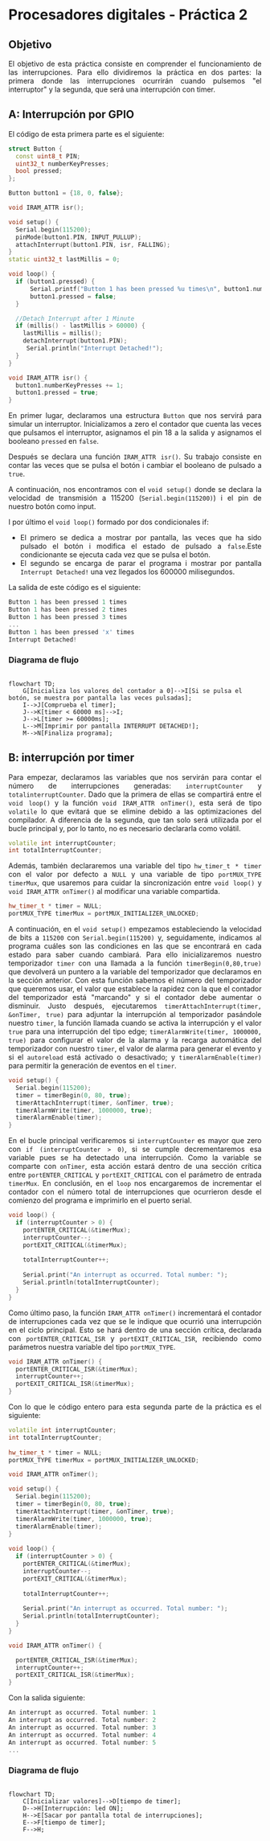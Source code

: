 # Procesadores digitales - Práctica 2

## Objetivo
<div align="justify">

El objetivo de esta práctica consiste en comprender el funcionamiento de las interrupciones. Para ello dividiremos la práctica en dos partes: la primera donde las interrupciones ocurrirán cuando pulsemos "el interruptor" y la segunda, que será una interrupción con timer.

## A: Interrupción por GPIO

El código de esta primera parte es el siguiente:

</div>

```cpp
struct Button {
  const uint8_t PIN;
  uint32_t numberKeyPresses;
  bool pressed;
};

Button button1 = {18, 0, false};

void IRAM_ATTR isr();

void setup() {
  Serial.begin(115200);
  pinMode(button1.PIN, INPUT_PULLUP);
  attachInterrupt(button1.PIN, isr, FALLING);
}
static uint32_t lastMillis = 0;

void loop() {
  if (button1.pressed) {
      Serial.printf("Button 1 has been pressed %u times\n", button1.numberKeyPresses);
      button1.pressed = false;
  }

  //Detach Interrupt after 1 Minute
  if (millis() - lastMillis > 60000) {
    lastMillis = millis();
    detachInterrupt(button1.PIN);
     Serial.println("Interrupt Detached!");
  }
}

void IRAM_ATTR isr() {
  button1.numberKeyPresses += 1;
  button1.pressed = true;
}
```

<div align="justify">

En primer lugar, declaramos una estructura `Button` que nos servirá para simular un interruptor. Inicializamos a zero el contador que cuenta las veces que pulsamos el interruptor, asignamos el pin 18 a la salida y asignamos el booleano `pressed` en `false`. 

Después se declara una función `IRAM_ATTR isr()`. Su trabajo consiste en contar las veces que se pulsa el botón i cambiar el booleano de pulsado a `true`.

A continuación, nos encontramos con el `void setup()` donde se declara la velocidad de transmisión a 115200 (`Serial.begin(115200)`) i el pin de nuestro botón como input.

I por último el `void loop()` formado por dos condicionales if:
* El primero se dedica a mostrar por pantalla, las veces que ha sido pulsado el botón i modifica el estado de pulsado a `false`.Este condicionante se ejecuta cada vez que se pulsa el botón. 
* El segundo se encarga de parar el programa i mostrar por pantalla `Interrupt Detached!` una vez llegados los 600000 milisegundos.

La salida de este código es el siguiente:
```cpp
Button 1 has been pressed 1 times
Button 1 has been pressed 2 times
Button 1 has been pressed 3 times
...
Button 1 has been pressed 'x' times
Interrupt Detached!
```
</div>

### Diagrama de flujo

```mermaid

flowchart TD;  
    G[Inicializa los valores del contador a 0]-->I[Si se pulsa el botón, se muestra por pantalla las veces pulsadas];
    I-->J[Comprueba el timer];
    J-->K[timer < 60000 ms]-->I;
    J-->L[timer >= 60000ms];
    L-->M[Imprimir por pantalla INTERRUPT DETACHED!];
    M-->N[Finaliza programa];
```

## B: interrupción por timer

<div align="justify">

Para empezar, declaramos las variables que nos servirán para contar el número de interrupciones generadas: `interruptCounter` y `totalinterruptCounter`. Dado que la primera de ellas se compartirá entre el `void loop()` y la función `void IRAM_ATTR onTimer()`, esta será de tipo `volatile` lo que evitará que se elimine debido a las optimizaciones del compilador. A diferencia de la segunda, que tan solo será utilizada por el bucle principal y, por lo tanto, no es necesario declararla como volátil. 

```cpp
volatile int interruptCounter;
int totalInterruptCounter;
```

Además, también declararemos una variable del tipo `hw_timer_t * timer` con el valor por defecto a `NULL` y una variable de tipo `portMUX_TYPE timerMux`, que usaremos para cuidar la sincronización entre `void loop()` y `void IRAM_ATTR onTimer()` al modificar una variable compartida. 

```cpp
hw_timer_t * timer = NULL;
portMUX_TYPE timerMux = portMUX_INITIALIZER_UNLOCKED;
```

A continuación, en el `void setup()` empezamos estableciendo la velocidad de bits a `115200` con `Serial.begin(115200)` y, seguidamente, indicamos al programa cuáles son las condiciones en las que se encontrará en cada estado para saber cuando cambiará. Para ello inicializaremos nuestro temporizador `timer` con una llamada a la función `timerBegin(0,80,true)` que devolverá un puntero a la variable del temporizador que declaramos en la sección anterior. Con esta función sabemos el número del temporizador que queremos usar, el valor que establece la rapidez con la que el contador del temporizador está "marcando" y si el contador debe aumentar o disminuir. Justo después, ejecutaremos `timerAttachInterrupt(timer, &onTimer, true)` para adjuntar la interrupción al temporizador pasándole nuestro `timer`, la función llamada cuando se activa la interrupción y el valor `true` para una interrupción del tipo edge; `timerAlarmWrite(timer, 1000000, true)` para configurar el valor de la alarma y la recarga automática del temporizador  con nuestro `timer`, el valor de alarma para generar el evento y si el `autoreload` está activado o desactivado; y `timerAlarmEnable(timer)` para permitir la generación de eventos en el `timer`.

```cpp
void setup() {
  Serial.begin(115200);
  timer = timerBegin(0, 80, true);
  timerAttachInterrupt(timer, &onTimer, true);
  timerAlarmWrite(timer, 1000000, true);
  timerAlarmEnable(timer);
}
```

En el bucle principal verificaremos si `interruptCounter` es mayor que zero con `if (interruptCounter > 0)`, si se cumple decrementaremos esa variable pues se ha detectado una interrupción. Como la variable se comparte con `onTimer`, esta acción estará dentro de una sección crítica entre `portENTER_CRITICAL` y `portEXIT_CRITICAL` con el parámetro de entrada `timerMux`. En conclusión, en el `loop` nos encargaremos de incrementar el contador con el número total de interrupciones que ocurrieron desde el comienzo del programa e imprimirlo en el puerto serial. 

```cpp
void loop() {
  if (interruptCounter > 0) {
    portENTER_CRITICAL(&timerMux);
    interruptCounter--;
    portEXIT_CRITICAL(&timerMux);
 
    totalInterruptCounter++;
 
    Serial.print("An interrupt as occurred. Total number: ");
    Serial.println(totalInterruptCounter);
  }
}
```

Como último paso, la función `IRAM_ATTR onTimer()` incrementará el contador de interrupciones cada vez que se le indique que ocurrió una interrupción en el ciclo principal. Esto se hará dentro de una sección crítica, declarada con `portENTER_CRITICAL_ISR` y `portEXIT_CRITICAL_ISR`, recibiendo como parámetros nuestra variable del tipo `portMUX_TYPE`.

```cpp
void IRAM_ATTR onTimer() {
  portENTER_CRITICAL_ISR(&timerMux);
  interruptCounter++;
  portEXIT_CRITICAL_ISR(&timerMux);
}
```
Con lo que le código entero para esta segunda parte de la práctica es el siguiente:

```cpp
volatile int interruptCounter;
int totalInterruptCounter;
 
hw_timer_t * timer = NULL;
portMUX_TYPE timerMux = portMUX_INITIALIZER_UNLOCKED;

void IRAM_ATTR onTimer();

void setup() {
  Serial.begin(115200);
  timer = timerBegin(0, 80, true);
  timerAttachInterrupt(timer, &onTimer, true);
  timerAlarmWrite(timer, 1000000, true);
  timerAlarmEnable(timer);
}
 
void loop() {
  if (interruptCounter > 0) {
    portENTER_CRITICAL(&timerMux);
    interruptCounter--;
    portEXIT_CRITICAL(&timerMux);
 
    totalInterruptCounter++;
 
    Serial.print("An interrupt as occurred. Total number: ");
    Serial.println(totalInterruptCounter);
  }
}

void IRAM_ATTR onTimer() {

  portENTER_CRITICAL_ISR(&timerMux);
  interruptCounter++;
  portEXIT_CRITICAL_ISR(&timerMux);
}
```
Con la salida siguiente:

```cpp
An interrupt as occurred. Total number: 1
An interrupt as occurred. Total number: 2
An interrupt as occurred. Total number: 3
An interrupt as occurred. Total number: 4
An interrupt as occurred. Total number: 5
...
```

</div>

### Diagrama de flujo

```mermaid

flowchart TD;
    C[Inicializar valores]-->D[tiempo de timer];
    D-->H[Interrupción: led ON];
    H-->E[Sacar por pantalla total de interrupciones];
    E-->F[tiempo de timer];
    F-->H;

```
